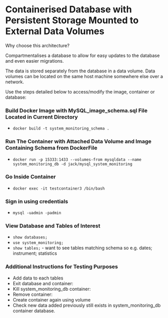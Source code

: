 # Containerised Database with Persistent Storage Mounted to External Data Volumes

Why choose this architecture?

Compartmentalises a database to allow for easy updates to the database and even easier migrations.

The data is stored separately from the database in a data volume. Data volumes can be located on the 
same host machine somewhere else over a network.

Use the steps detailed below to access/modify the image, container or database:
  
### Build Docker Image with MySQL_image_schema.sql File Located in Current Directory
* `docker build -t system_monitoring_schema .`

### Run The Container with Attached Data Volume and Image Containing Schema from DockerFile
* `docker run -p 15333:1433 --volumes-from mysqldata --name system_monitoring_db -d jack/mysql_system_monitoring`

### Go Inside Container
* `docker exec -it testcontainer3 /bin/bash`

### Sign in using credentials
* `mysql -uadmin -padmin`

### View Database and Tables of Interest
* `show databases;`
* `use system_monitoring;`
* `show tables;` - want to see tables matching schema so e.g. dates; instrument; statistics

### Additional Instructions for Testing Purposes
* Add data to each tables
* Exit database and container:
* Kill system_monitoring_db container:
* Remove container:
* Create container again using volume
* Check new data added previously still exists in system_monitoring_db container database.


 